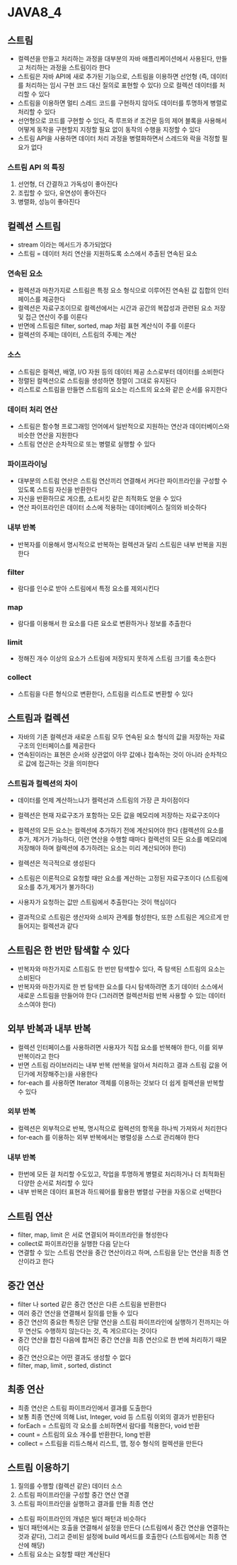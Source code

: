 # JAVA8_4
## 스트림
* 컬렉션을 만들고 처리하는 과정을 대부분의 자바 애플리케이션에서 사용된다, 만들고 처리하는 과정을 스트림이라 한다
* 스트림은 자바 API에 새로 추가된 기능으로, 스트림을 이용하면 선언형 (즉, 데이터를 처리하는 임시 구현 코드 대신 질의로 표현할 수 있다) 으로 컬렉션 데이터를 처리할 수 있다
* 스트림을 이용하면 멀티 스레드 코드를 구현하지 않아도 데이터를 투명하게 병렬로 처리할 수 있다
* 선언형으로 코드를 구현할 수 있다, 즉 루프와 if 조건문 등의 제어 블록을 사용해서 어떻게 동작을 구현할지 지정할 필요 없이 동작의 수행을 지정할 수 있다
* 스트림 API을 사용하면 데이터 처리 과정을 병렬화하면서 스레드와 락을 걱정할 필요가 없다

### 스트림 API 의 특징
1. 선언형, 더 간결하고 가독성이 좋아진다
2. 조립할 수 있다, 유연성이 좋아진다
3. 병렬화, 성능이 좋아진다

## 컬렉션 스트림 
* stream 이라는 메서드가 추가되었다
* 스트림 = 데이터 처리 연산을 지원하도록 소스에서 추출된 연속된 요소

### 연속된 요소
* 컬렉션과 마찬가지로 스트림은 특정 요소 형식으로 이루어진 연속된 값 집합의 인터페이스를 제공한다
* 컬렉션은 자료구조이므로 컬렉션에서는 시간과 공간의 복잡성과 관련된 요소 저장 및 접근 연산이 주를 이룬다
* 반면에 스트림은 filter, sorted, map 처럼 표현 계산식이 주를 이룬다
* 컬렉션의 주제는 데이터, 스트림의 주제는 계산

### 소스
* 스트림은 컬렉션, 배열, I/O 자원 등의 데이터 제공 소스로부터 데이터를 소비한다
* 정렬된 컬렉션으로 스트림을 생성하면 정렬이 그대로 유지된다
* 리스트로 스트림을 만들면 스트림의 요소는 리스트의 요소와 같은 순서를 유지한다

### 데이터 처리 연산
* 스트림은 함수형 프로그래밍 언어에서 일반적으로 지원하는 연산과 데이터베이스와 비슷한 연산을 지원한다
* 스트림 연산은 순차적으로 또는 병렬로 실행할 수 있다

### 파이프라이닝
* 대부분의 스트림 연산은 스트림 연산끼리 연결해서 커다란 파이프라인을 구성할 수 있도록 스트림 자신을 반환한다
* 자신을 반환하므로 게으름, 쇼트서킷 같은 최적화도 얻을 수 있다
* 연산 파이프라인은 데이터 소스에 적용하는 데이터베이스 질의와 비슷하다

### 내부 반복
* 반복자를 이용해서 명시적으로 반복하는 컬렉션과 달리 스트림은 내부 반복을 지원한다

### filter
* 람다를 인수로 받아 스트림에서 특정 요소를 제외시킨다

### map
* 람다를 이용해서 한 요소를 다른 요소로 변환하거나 정보를 추출한다

### limit
* 정해진 개수 이상의 요소가 스트림에 저장되지 못하게 스트림 크기를 축소한다

### collect
* 스트림을 다른 형식으로 변환한다, 스트림을 리스트로 변환할 수 있다

## 스트림과 컬렉션
* 자바의 기존 컬렉션과 새로운 스트림 모두 연속된 요소 형식의 값을 저장하는 자료구조의 인터페이스를 제공한다
* 연속된이라는 표현은 순서와 상관없이 아무 값에나 접속하는 것이 아니라 순차적으로 값에 접근하는 것을 의미한다

### 스트림과 컬렉션의 차이
* 데이터를 언제 계산하느냐가 켈력선과 스트림의 가장 큰 차이점이다
* 컬렉션은 현재 자료구조가 포함하는 모든 값을 메모리에 저장하는 자료구조이다
* 컬렉션의 모든 요소는 컬렉션에 추가하기 전에 계산되어야 한다 (컬렉션의 요소를 추가, 제거가 가능하다, 이런 연산을 수행할 때마다 컬렉션의 모든 요소를 메모리에 저장해야 하며 컬렉션에 추가하려는 요소는 미리 계산되어야 한다)
* 컬렉션은 적극적으로 생성된다

* 스트림은 이론적으로 요청할 때만 요소를 계산하는 고정된 자료구조이다 (스트림에 요소를 추가,제거가 불가하다)
* 사용자가 요청하는 값만 스트림에서 추출한다는 것이 핵심이다
* 결과적으로 스트림은 생산자와 소비자 관계를 형성한다, 또한 스트림은 게으르게 만들어지는 컬렉션과 같다

## 스트림은 한 번만 탐색할 수 있다
* 반복자와 마찬가지로 스트림도 한 번만 탐색할수 있다, 즉 탐색된 스트림의 요소는 소비된다
* 반복자와 마찬가지로 한 번 탐색한 요소를 다시 탐색하려면 초기 데이터 소스에서 새로운 스트림을 만들어야 한다 (그러려면 컬렉션처럼 반복 사용할 수 있는 데이터 소스여야 한다)

## 외부 반복과 내부 반복
* 컬렉션 인터페이스를 사용하려면 사용자가 직접 요소를 반복해야 한다, 이를 외부 반복이라고 한다
* 반면 스트림 라이브러리는 내부 반복 (반복을 알아서 처리하고 결과 스트림 값을 어딘가에 저장해주는)을 사용한다
* for-each 를 사용하면 Iterator 객체를 이용하는 것보다 더 쉽게 컬렉션을 반복할 수 있다

### 외부 반복
* 컬렉션은 외부적으로 반복, 명시적으로 컬렉션의 항목을 하나씩 가져와서 처리한다
* for-each 를 이용하는 외부 반복에서는 병렬성을 스스로 관리해야 한다

### 내부 반복
* 한번에 모든 걸 처리할 수도있고, 작업을 투명하게 병렬로 처리하거나 더 최적화된 다양한 순서로 처리할 수 있다
* 내부 반복은 데이터 표현과 하드웨어를 활용한 병렬성 구현을 자동으로 선택한다

## 스트림 연산
* filter, map, limit 은 서로 연결되어 파이프라인을 형성한다
* collect로 파이프라인을 실행한 다음 닫는다
* 연결할 수 있는 스트림 연산을 중간 연산이라고 하며, 스트림을 닫는 연산을 최종 연산이라고 한다

## 중간 연산
* filter 나 sorted 같은 중간 연산은 다른 스트림을 반환한다
* 여러 중간 연산을 연결해서 질의를 만들 수 있다
* 중간 연산의 중요한 특징은 단말 연산을 스트림 파이프라인에 실행하기 전까지는 아무 연산도 수행하지 않는다는 것, 즉 게으르다는 것이다
* 중간 연산을 합친 다음에 합쳐진 중간 연산을 최종 연산으로 한 번에 처리하기 때문이다
* 중간 연산으로는 어떤 결과도 생성할 수 없다
* filter, map, limit , sorted, distinct

## 최종 연산
* 최종 연산은 스트림 파이프라인에서 결과를 도출한다
* 보통 최종 연산에 의해 List, Integer, void 등 스트림 이외의 결과가 반환된다
* forEach = 스트림의 각 요소를 소비하면서 람다를 적용한다, void 반환
* count = 스트림의 요소 개수를 반환한다, long 반환
* collect = 스트림을 리듀스해서 리스트, 맵, 정수 형식의 컬렉션을 만든다

## 스트림 이용하기
1. 질의를 수행할 (컬렉션 같은) 데이터 소스
2. 스트림 파이프라인을 구성할 중간 연산 연결
3. 스트림 파이프라인을 실행하고 결과를 만들 최종 연산

* 스트림 파이프라인의 개념은 빌더 패턴과 비슷하다
* 빌더 패턴에서는 호출을 연결해서 설정을 만든다 (스트림에서 중간 연산을 연결하는 것과 같다), 그리고 준비된 설정에 build 메서드를 호출한다 (스트림에서는 최종 연산에 해당)
* 스트림 요소는 요청할 때만 계산된다